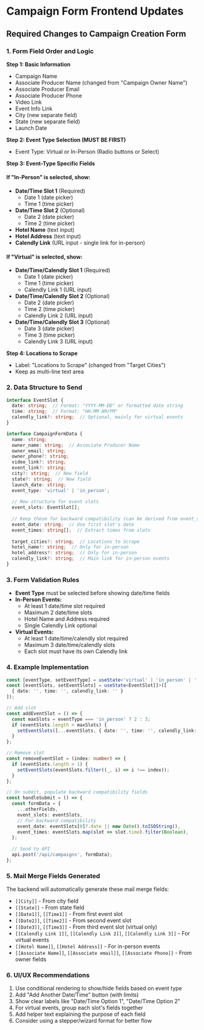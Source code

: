 # Campaign Form Frontend Updates

## Required Changes to Campaign Creation Form

### 1. Form Field Order and Logic

**Step 1: Basic Information**
- Campaign Name
- Associate Producer Name (changed from "Campaign Owner Name")
- Associate Producer Email
- Associate Producer Phone
- Video Link
- Event Info Link
- City (new separate field)
- State (new separate field)
- Launch Date

**Step 2: Event Type Selection (MUST BE FIRST)**
- Event Type: Virtual or In-Person (Radio buttons or Select)

**Step 3: Event-Type Specific Fields**

#### If "In-Person" is selected, show:
- **Date/Time Slot 1** (Required)
  - Date 1 (date picker)
  - Time 1 (time picker)
- **Date/Time Slot 2** (Optional)
  - Date 2 (date picker)
  - Time 2 (time picker)
- **Hotel Name** (text input)
- **Hotel Address** (text input)
- **Calendly Link** (URL input - single link for in-person)

#### If "Virtual" is selected, show:
- **Date/Time/Calendly Slot 1** (Required)
  - Date 1 (date picker)
  - Time 1 (time picker)
  - Calendly Link 1 (URL input)
- **Date/Time/Calendly Slot 2** (Optional)
  - Date 2 (date picker)
  - Time 2 (time picker)
  - Calendly Link 2 (URL input)
- **Date/Time/Calendly Slot 3** (Optional)
  - Date 3 (date picker)
  - Time 3 (time picker)
  - Calendly Link 3 (URL input)

**Step 4: Locations to Scrape**
- Label: "Locations to Scrape" (changed from "Target Cities")
- Keep as multi-line text area

### 2. Data Structure to Send

```typescript
interface EventSlot {
  date: string;  // Format: "YYYY-MM-DD" or formatted date string
  time: string;  // Format: "HH:MM AM/PM"
  calendly_link?: string;  // Optional, mainly for virtual events
}

interface CampaignFormData {
  name: string;
  owner_name: string;  // Associate Producer Name
  owner_email: string;
  owner_phone?: string;
  video_link?: string;
  event_link?: string;
  city?: string;  // New field
  state?: string;  // New field
  launch_date: string;
  event_type: 'virtual' | 'in_person';
  
  // New structure for event slots
  event_slots: EventSlot[];
  
  // Keep these for backward compatibility (can be derived from event_slots)
  event_date: string;  // Use first slot's date
  event_times: string[];  // Extract times from slots
  
  target_cities?: string;  // Locations to Scrape
  hotel_name?: string;  // Only for in-person
  hotel_address?: string;  // Only for in-person
  calendly_link?: string;  // Main link for in-person events
}
```

### 3. Form Validation Rules

- **Event Type** must be selected before showing date/time fields
- **In-Person Events:**
  - At least 1 date/time slot required
  - Maximum 2 date/time slots
  - Hotel Name and Address required
  - Single Calendly Link optional
- **Virtual Events:**
  - At least 1 date/time/calendly slot required  
  - Maximum 3 date/time/calendly slots
  - Each slot must have its own Calendly link

### 4. Example Implementation

```typescript
const [eventType, setEventType] = useState<'virtual' | 'in_person' | ''>('');
const [eventSlots, setEventSlots] = useState<EventSlot[]>([
  { date: '', time: '', calendly_link: '' }
]);

// Add slot
const addEventSlot = () => {
  const maxSlots = eventType === 'in_person' ? 2 : 3;
  if (eventSlots.length < maxSlots) {
    setEventSlots([...eventSlots, { date: '', time: '', calendly_link: '' }]);
  }
};

// Remove slot
const removeEventSlot = (index: number) => {
  if (eventSlots.length > 1) {
    setEventSlots(eventSlots.filter((_, i) => i !== index));
  }
};

// On submit, populate backward compatibility fields
const handleSubmit = () => {
  const formData = {
    ...otherFields,
    event_slots: eventSlots,
    // For backward compatibility
    event_date: eventSlots[0]?.date || new Date().toISOString(),
    event_times: eventSlots.map(slot => slot.time).filter(Boolean),
  };
  
  // Send to API
  api.post('/api/campaigns', formData);
};
```

### 5. Mail Merge Fields Generated

The backend will automatically generate these mail merge fields:
- `[[City]]` - From city field
- `[[State]]` - From state field
- `[[Date1]]`, `[[Time1]]` - From first event slot
- `[[Date2]]`, `[[Time2]]` - From second event slot  
- `[[Date3]]`, `[[Time3]]` - From third event slot (virtual only)
- `[[Calendly Link 1]]`, `[[Calendly Link 2]]`, `[[Calendly Link 3]]` - For virtual events
- `[[Hotel Name]]`, `[[Hotel Address]]` - For in-person events
- `[[Associate Name]]`, `[[Associate email]]`, `[[Associate Phone]]` - From owner fields

### 6. UI/UX Recommendations

1. Use conditional rendering to show/hide fields based on event type
2. Add "Add Another Date/Time" button (with limits)
3. Show clear labels like "Date/Time Option 1", "Date/Time Option 2"
4. For virtual events, group each slot's fields together
5. Add helper text explaining the purpose of each field
6. Consider using a stepper/wizard format for better flow 